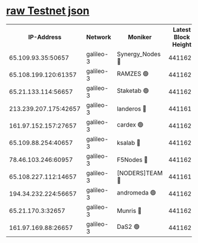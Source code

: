 [raw Testnet json](https://rpc-check.androt.stavr.tech/androt/rpcandrot_result.json)
=

<table><tr><th>IP-Address</th><th>Network</th><th>Moniker</th><th>Latest Block Height</th><th>Earliest Block Height</th><th>Catching Up</th><th>Tx Index</th><th>Voting Power</th><th>Scan Time</th></tr><tr><td>65.109.93.35:50657</td><td>galileo-3</td><td>Synergy_Nodes 🔴</td><td>4411623</td><td>0</td><td>False</td><td>on</td><td>960605</td><td>2023-12-28T06:07:00.935386109UTC</td></tr><tr><td>65.108.199.120:61357</td><td>galileo-3</td><td>RAMZES 🟢</td><td>4411621</td><td>1</td><td>False</td><td>on</td><td>0</td><td>2023-12-28T06:06:47.434914868UTC</td></tr><tr><td>65.21.133.114:56657</td><td>galileo-3</td><td>Staketab 🟢</td><td>4411623</td><td>90001</td><td>False</td><td>on</td><td>0</td><td>2023-12-28T06:07:02.096600143UTC</td></tr><tr><td>213.239.207.175:42657</td><td>galileo-3</td><td>landeros 🔴</td><td>4411618</td><td>2642001</td><td>False</td><td>on</td><td>73</td><td>2023-12-28T06:06:35.266869317UTC</td></tr><tr><td>161.97.152.157:27657</td><td>galileo-3</td><td>cardex 🟢</td><td>4411623</td><td>2945323</td><td>False</td><td>on</td><td>0</td><td>2023-12-28T06:07:01.327987897UTC</td></tr><tr><td>65.109.88.254:40657</td><td>galileo-3</td><td>ksalab 🔴</td><td>4411620</td><td>3000356</td><td>False</td><td>on</td><td>31618</td><td>2023-12-28T06:06:43.026095343UTC</td></tr><tr><td>78.46.103.246:60957</td><td>galileo-3</td><td>F5Nodes 🔴</td><td>4411623</td><td>3057001</td><td>False</td><td>off</td><td>24</td><td>2023-12-28T06:07:01.645048020UTC</td></tr><tr><td>65.108.227.112:14657</td><td>galileo-3</td><td>[NODERS]TEAM 🔴</td><td>4411619</td><td>3176323</td><td>False</td><td>on</td><td>959621</td><td>2023-12-28T06:06:35.669028852UTC</td></tr><tr><td>194.34.232.224:56657</td><td>galileo-3</td><td>andromeda 🟢</td><td>4411620</td><td>4311620</td><td>False</td><td>off</td><td>0</td><td>2023-12-28T06:06:42.193098479UTC</td></tr><tr><td>65.21.170.3:32657</td><td>galileo-3</td><td>Munris 🔴</td><td>4411621</td><td>4311621</td><td>False</td><td>off</td><td>416</td><td>2023-12-28T06:06:52.330333222UTC</td></tr><tr><td>161.97.169.88:26657</td><td>galileo-3</td><td>DaS2 🟢</td><td>4411620</td><td>4326001</td><td>False</td><td>on</td><td>0</td><td>2023-12-28T06:06:42.657809320UTC</td></tr></table>
